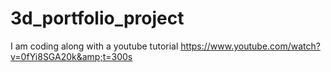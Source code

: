 # 3d_portfolio_project
I am coding along with a youtube tutorial https://www.youtube.com/watch?v=0fYi8SGA20k&amp;t=300s
